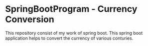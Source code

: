 # SpringBootProgram - Currency Conversion
This repository consist of my work of spring boot. This spring boot application helps to convert the currency of various conturies.
